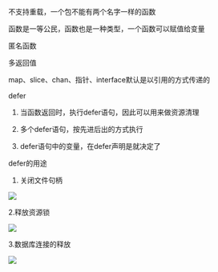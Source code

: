 不支持重载，一个包不能有两个名字一样的函数

函数是一等公民，函数也是一种类型，一个函数可以赋值给变量

匿名函数

多返回值





map、slice、chan、指针、interface默认是以引用的方式传递的





defer



1. 当函数返回时，执行defer语句，因此可以用来做资源清理

1. 多个defer语句，按先进后出的方式执行

1. defer语句中的变量，在defer声明是就决定了



defer的用途

1. 关闭文件句柄

![](https://gitee.com/hxc8/images7/raw/master/img/202407190753621.jpg)

2.释放资源锁

![](https://gitee.com/hxc8/images7/raw/master/img/202407190753563.jpg)

3.数据库连接的释放

![](https://gitee.com/hxc8/images7/raw/master/img/202407190754525.jpg)


